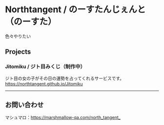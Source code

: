 # Northtangent / のーすたんじぇんと（のーすた）
色々やりたい
## Projects
### Jitomiku / ジト目みくじ（制作中）
ジト目の女の子がその日の運勢を占ってくれるサービスです。<https://northtangent.github.io/Jitomiku>

---
## お問い合わせ
マシュマロ：<https://marshmallow-qa.com/north_tangent_>
